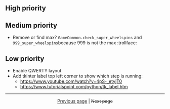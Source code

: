 ## High priority

## Medium priority

- Remove or find max? `GameCommon.check_super_wheelspins` and `999_super_wheelspins`because 999 is not the max :trollface:

## Low priority

- Enable QWERTY layout
- Add tkinter label top left corner to show which step is running:
  - <https://www.youtube.com/watch?v=4pS-_etyjT0>
  - <https://www.tutorialspoint.com/python/tk_label.htm>

<hr>

<div align="center">
<a href="https://github.com/kevingrillet/Py-ForzaHorizon5-Tools/wiki/Images">Previous page</a>
|
<strike>Next page</strike>
</div>
